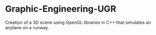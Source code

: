 # Graphic-Engineering-UGR

Creation of a 3D scene using OpenGL libraries in C++ that simulates an airplane on a runway.
